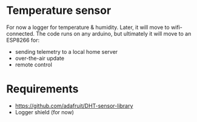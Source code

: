 # Temperature sensor
For now a logger for temperature & humidity.
Later, it will move to wifi-connected.
The code runs on any arduino, but ultimately it will move to an ESP8266 for:

* sending telemetry to a local home server
* over-the-air update
* remote control

# Requirements
* https://github.com/adafruit/DHT-sensor-library
* Logger shield (for now)
